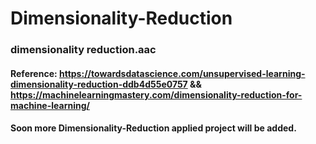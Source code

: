 # Dimensionality-Reduction

### dimensionality reduction.aac
#### Reference: https://towardsdatascience.com/unsupervised-learning-dimensionality-reduction-ddb4d55e0757 && https://machinelearningmastery.com/dimensionality-reduction-for-machine-learning/

#### Soon more Dimensionality-Reduction applied project will be added.
